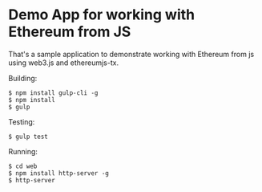 # Demo App for working with Ethereum from JS

That's a sample application to demonstrate working with Ethereum from js using web3.js and ethereumjs-tx.

Building:
```
$ npm install gulp-cli -g
$ npm install
$ gulp
```

Testing:
```
$ gulp test
```

Running:
```
$ cd web
$ npm install http-server -g
$ http-server
```
